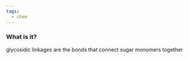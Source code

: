 ```yaml
---
tags:
  - chem
---
```

### What is it?
glycosidic linkages are the bonds that connect sugar monomers together